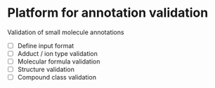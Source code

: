 # Platform for annotation validation
Validation of small molecule annotations

- [ ] Define input format
- [ ] Adduct / ion type validation
- [ ] Molecular formula validation
- [ ] Structure validation
- [ ] Compound class validation
